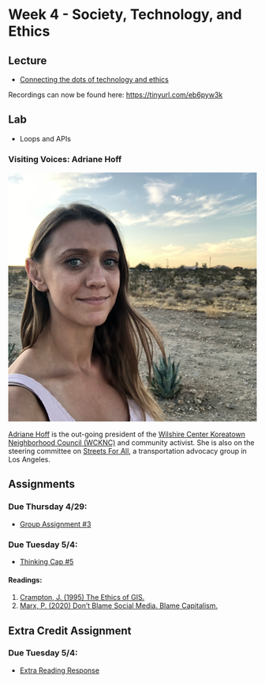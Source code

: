 # Week 4 - Society, Technology, and Ethics

## Lecture
- [Connecting the dots of technology and ethics](./Materials/AA191_S_W5_Lecture_5.pdf)

Recordings can now be found here: https://tinyurl.com/eb6pyw3k

## Lab
- Loops and APIs 

### Visiting Voices: Adriane Hoff
![./Materials/media/adrianehoff.png](./Materials/media/adrianehoff.png)

[Adriane Hoff](https://twitter.com/hoffbeatenpath) is the out-going president of the [Wilshire Center Koreatown Neighborhood Council (WCKNC)](https://wcknc.la/) and community activist. She is also on the steering committee on [Streets For All](https://streetsforall.org/), a transportation advocacy group in Los Angeles.

## Assignments
### Due Thursday 4/29:

- [Group Assignment #3](../Week_3/Materials/../../Week_4/Materials/Group_Assigment_3.md)


### Due Tuesday 5/4:
- [Thinking Cap #5](https://github.com/albertkun/21S-ASIAAM-191A/discussions/133)

#### Readings:
1. [Crampton, J. (1995) The Ethics of GIS.]()
2. [Marx, P. (2020) Don’t Blame Social Media. Blame Capitalism.](https://www.jacobinmag.com/2020/09/social-media-platform-capitalism-the-social-dilemma)

## Extra Credit Assignment
### Due Tuesday 5/4:
- [Extra Reading Response](https://github.com/albertkun/21S-ASIAAM-191A/discussions/132)
